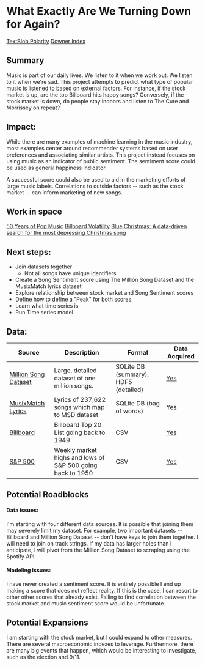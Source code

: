 # What Exactly Are We Turning Down for Again?

[TextBlob Polarity](http://planspace.org/20150607-textblob_sentiment/)
[Downer Index](https://caitlinhudon.com/2017/12/22/blue-christmas/)

## Summary

Music is part of our daily lives. We listen to it when we work out. We listen to it when we're sad. This project attempts to predict what type of popular music is listened to based on external factors. For instance, if the stock market is up, are the top Billboard hits happy songs? Conversely, if the stock market is down, do people stay indoors and listen to The Cure and Morrissey on repeat?

## Impact:

While there are many examples of machine learning in the music industry, most examples center around recommender systems based on user preferences and associating similar artists. This project instead focuses on using music as an indicator of public sentiment. The sentiment score could be used as general happiness indicator.

A successful score could also be used to aid in the marketing efforts of large music labels. Correlations to outside factors -- such as the stock market -- can inform marketing of new songs.

## Work in space
[50 Years of Pop Music](http://kaylinwalker.com/50-years-of-pop-music/)
[Billboard Volatility](http://decibelsanddecimals.com/dbdblog/2017/1/8/billboard-volatility.html)
[Blue Christmas: A data-driven search for the most depressing Christmas song](https://caitlinhudon.com/2017/12/22/blue-christmas/)
## Next steps:

- Join datasets together
  - Not all songs have unique identifiers
- Create a Song Sentiment score using The Million Song Dataset and the MusixMatch lyrics dataset
- Explore relationship between stock market and Song Sentiment scores
- Define how to define a "Peak" for both scores
- Learn what time series is
- Run Time series model

## Data:

| Source                                                                                    | Description                                                | Format                               | Data Acquired |
|-------------------------------------------------------------------------------------------|------------------------------------------------------------|--------------------------------------|--------------|
| [Million Song Dataset](https://labrosa.ee.columbia.edu/millionsong/pages/getting-dataset) | Large, detailed dataset of one million songs.              | SQLite DB (summary), HDF5 (detailed) | [Yes](https://github.com/akraemer007/million_song/blob/master/support_files/data_snapshots/msd_data.png)          |
| [MusixMatch Lyrics](https://labrosa.ee.columbia.edu/millionsong/musixmatch)               | Lyrics of 237,622 songs which map to MSD dataset           | SQLite DB (bag of words)             | [Yes](https://github.com/akraemer007/million_song/blob/master/support_files/data_snapshots/lyric_data.png)          |
| [Billboard](http://www.umdmusic.com/default.asp?Lang=English&Chart=D)                     | Billboard Top 20 List going back to 1949                   | CSV                                  | [Yes](https://github.com/akraemer007/million_song/blob/master/support_files/data_snapshots/billboard_data.png)          |
| [S&P 500](https://finance.yahoo.com/quote/%5EGSPC/history?p=%5EGSPC)                      | Weekly market highs and lows of S&P 500 going back to 1950 | CSV                                  | [Yes](https://github.com/akraemer007/million_song/blob/master/support_files/data_snapshots/snp500_data.png)          |

## Potential Roadblocks

#### Data issues:

I'm starting with four different data sources. It is possible that joining them may severely limit my dataset. For example, two important datasets -- Billboard and Million Song Dataset -- don't have keys to join them together. I will need to join on track strings. If my data has larger holes than I anticipate, I will pivot from the Million Song Dataset to scraping using the Spotify API.

#### Modeling issues:

I have never created a sentiment score. It is entirely possible I end up making a score that does not reflect reality. If this is the case, I can resort to other other scores that already exist.
Failing to find correlation between the stock market and music sentiment score would be unfortunate.

## Potential Expansions

I am starting with the stock market, but I could expand to other measures. There are several macroeconomic indexes to leverage. Furthermore, there are many big events that happen, which would be interesting to investigate, such as the election and 9/11.
